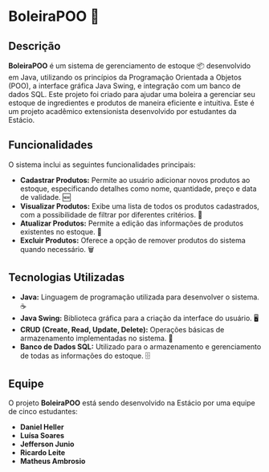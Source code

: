 # BoleiraPOO 🎂

## Descrição
**BoleiraPOO** é um sistema de gerenciamento de estoque 📦 desenvolvido em Java, utilizando os princípios da Programação Orientada a Objetos (POO), a interface gráfica Java Swing, e integração com um banco de dados SQL. Este projeto foi criado para ajudar uma boleira a gerenciar seu estoque de ingredientes e produtos de maneira eficiente e intuitiva. Este é um projeto acadêmico extensionista desenvolvido por estudantes da Estácio.

## Funcionalidades
O sistema inclui as seguintes funcionalidades principais:
- **Cadastrar Produtos:** Permite ao usuário adicionar novos produtos ao estoque, especificando detalhes como nome, quantidade, preço e data de validade. 🆕
- **Visualizar Produtos:** Exibe uma lista de todos os produtos cadastrados, com a possibilidade de filtrar por diferentes critérios. 👀
- **Atualizar Produtos:** Permite a edição das informações de produtos existentes no estoque. 📝
- **Excluir Produtos:** Oferece a opção de remover produtos do sistema quando necessário. 🗑️

## Tecnologias Utilizadas
- **Java:** Linguagem de programação utilizada para desenvolver o sistema. ☕
- **Java Swing:** Biblioteca gráfica para a criação da interface do usuário. 🖥️
- **CRUD (Create, Read, Update, Delete):** Operações básicas de armazenamento implementadas no sistema. 🔧
- **Banco de Dados SQL:** Utilizado para o armazenamento e gerenciamento de todas as informações do estoque. 🗄️

## Equipe
O projeto **BoleiraPOO** está sendo desenvolvido na Estácio por uma equipe de cinco estudantes:
- **Daniel Heller**
- **Luísa Soares**
- **Jefferson Junio**
- **Ricardo Leite**
- **Matheus Ambrosio**
